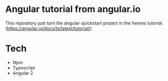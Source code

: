 # Angular tutorial from angular.io

This repository just turn the angular quickstart project in the heroes tutorial.
(https://angular.io/docs/ts/latest/tutorial/)

# Tech

* Npm
* Typescript
* Angular 2